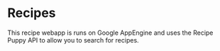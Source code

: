 # Recipes
This recipe webapp is runs on Google AppEngine and uses the Recipe Puppy API to allow you to search for recipes.
